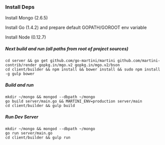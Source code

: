 ### Install Deps

Install Mongo (2.6.5)

Install Go (1.4.2) and prepare default GOPATH/GOROOT env variable

Install Node (0.12.7)

##### Next build and run (all paths from root of project sources)

    cd server && go get github.com/go-martini/martini github.com/martini-contrib/render gopkg.in/mgo.v2 gopkg.in/mgo.v2/bson
    cd client/builder && npm install && bower install && sudo npm install -g gulp bower

##### Build and run

    mkdir ~/mongo && mongod --dbpath ~/mongo
    go build server/main.go && MARTINI_ENV=production server/main
    cd client/builder && gulp build

##### Run Dev Server

    mkdir ~/mongo && mongod --dbpath ~/mongo
    go run server/main.go
    cd client/builder && gulp run
